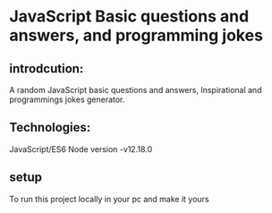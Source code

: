 # JavaScript Basic questions and answers, and programming jokes

## introdcution:

A random JavaScript basic questions and answers, Inspirational and programmings jokes generator.

## Technologies:

JavaScript/ES6
Node version -v12.18.0

## setup

To run this project locally in your pc and make it yours
